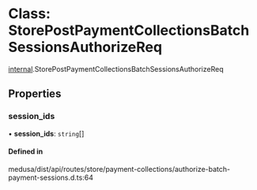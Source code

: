 # Class: StorePostPaymentCollectionsBatchSessionsAuthorizeReq

[internal](../modules/internal-42.md).StorePostPaymentCollectionsBatchSessionsAuthorizeReq

## Properties

### session\_ids

• **session\_ids**: `string`[]

#### Defined in

medusa/dist/api/routes/store/payment-collections/authorize-batch-payment-sessions.d.ts:64
